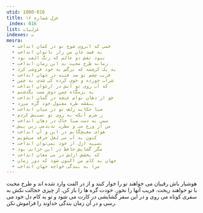 ```yaml
---
utid: 1000-016
title: غزل شماره ۱۶
_index: 016
list: غزلیات
indexes: ت
mesra:
  - خمی که ابروی شوخ تو در کمان انداخت
  - به قصد جان من زار ناتوان انداخت
  - نبود نقش دو عالم که رنگ الفت بود
  - زمانه طرح محبت نه این زمان انداخت
  - به یک کرشمه که نرگس به خود فروشی کرد
  - فریب چشم تو صد فتنه در جهان انداخت
  - شراب خورده و خوی کرده کی شدی به چمن
  - که آب روی تو آتش در ارغوان انداخت
  - به بزمگاه چمن دوش مست بگذشتم
  - چو از دهان توام غنچه در گمان انداخت
  - بنفشه طره مفتول خود گره می‌زد
  - صبا حکایت زلف تو در میان انداخت
  - ز شرم آنکه به روی تو نسبتش کردم
  - سمن به دست صبا خاک در دهان انداخت
  - من از ورع می و مطرب ندیدمی زین پیش
  - هوای مغبچگانم در این و آن انداخت
  - کنون به آب می لعل خرقه می‌شویم
  - نصیبه ازل از خود نمی‌توان انداخت
  - مگر گشایش حافظ در این خرابی بود
  - که بخشش ازلش در می مغان انداخت
  - جهان به کام من اکنون شود که دور زمان
  - مرا به بندگی خواجه جهان انداخت
---
```

هوشیار باش رقیبان می خواهند تو را خوار کنند و از در الفت وارد شده اند و طرح محبت با تو خواهند ریخت. فریب آنها را نخور. خودت گره ها را باز کن. از چیزی خجالت نکش به سفری کوتاه می روی و در این سفر گشایشی در کارت می شود و تو به کام دل خود می رسی و در آن زمان بندگی خداوند را فراموش نکن.
